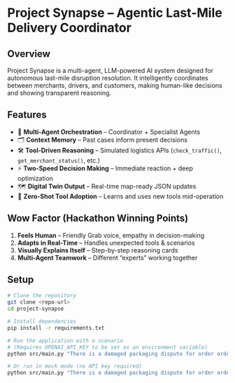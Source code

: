 # Project Synapse – Agentic Last-Mile Delivery Coordinator

## Overview
Project Synapse is a multi-agent, LLM-powered AI system designed for autonomous last-mile disruption resolution.
It intelligently coordinates between merchants, drivers, and customers, making human-like decisions and showing transparent reasoning.

## Features
- 🧠 **Multi-Agent Orchestration** – Coordinator + Specialist Agents
- 🗂 **Context Memory** – Past cases inform present decisions
- 🛠 **Tool-Driven Reasoning** – Simulated logistics APIs (`check_traffic()`, `get_merchant_status()`, etc.)
- ⚡ **Two-Speed Decision Making** – Immediate reaction + deep optimization
- 🗺 **Digital Twin Output** – Real-time map-ready JSON updates
- 🚀 **Zero-Shot Tool Adoption** – Learns and uses new tools mid-operation

## Wow Factor (Hackathon Winning Points)
1. **Feels Human** – Friendly Grab voice, empathy in decision-making
2. **Adapts in Real-Time** – Handles unexpected tools & scenarios
3. **Visually Explains Itself** – Step-by-step reasoning cards
4. **Multi-Agent Teamwork** – Different “experts” working together

## Setup
```bash
# Clone the repository
git clone <repo-url>
cd project-synapse

# Install dependencies
pip install -r requirements.txt

# Run the application with a scenario
# (Requires OPENAI_API_KEY to be set as an environment variable)
python src/main.py "There is a damaged packaging dispute for order order-789."

# Or run in mock mode (no API key required)
python src/main.py "There is a damaged packaging dispute for order order-789." --mock-llm
```
